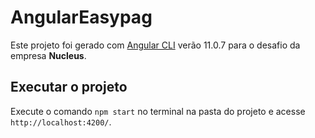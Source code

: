 # AngularEasypag

Este projeto foi gerado com [Angular CLI](https://github.com/angular/angular-cli) verão 11.0.7 para o desafio da empresa <b>Nucleus</b>.

## Executar o projeto

Execute o comando `npm start` no terminal na pasta do projeto e acesse `http://localhost:4200/`.
